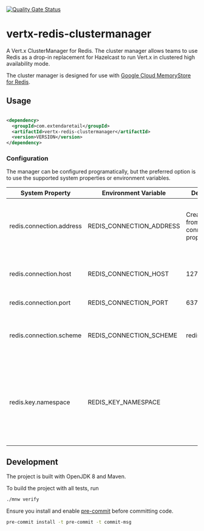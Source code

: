 [![Quality Gate Status](https://sonarcloud.io/api/project_badges/measure?project=extenda_vertx-redis-clustermanager&metric=alert_status&token=6d4cad0689d8f37a1f02630ddac30099ded3050c)](https://sonarcloud.io/summary/new_code?id=extenda_vertx-redis-clustermanager)

# vertx-redis-clustermanager

A Vert.x ClusterManager for Redis. The cluster manager allows teams to use Redis as a drop-in replacement for Hazelcast
to run Vert.x in clustered high availability mode.

The cluster manager is designed for use
with [Google Cloud MemoryStore for Redis](https://cloud.google.com/memorystore/docs/redis).

## Usage

```xml

<dependency>
  <groupId>com.extendaretail</groupId>
  <artifactId>vertx-redis-clustermanager</artifactId>
  <version>VERSION</version>
</dependency>
```

### Configuration

The manager can be configured programatically, but the preferred option is to use the supported system properties or
environment variables.

| System Property          | Environment Variable     | Default                                  | Description                                                                                                      |
|--------------------------|--------------------------|------------------------------------------|------------------------------------------------------------------------------------------------------------------|
| redis.connection.address | REDIS_CONNECTION_ADDRESS | Created from other connection properties | Set the fully qualified Redis address. This is an optional property.                                             |
| redis.connection.host    | REDIS_CONNECTION_HOST    | 127.0.0.1                                | The Redis server hostname or IP address.                                                                         |
| redis.connection.port    | REDIS_CONNECTION_PORT    | 6379                                     | The Redis server port.                                                                                           |
| redis.connection.scheme  | REDIS_CONNECTION_SCHEME  | redis                                    | The Redis scheme. Use <code>redis</code> for TCP and <code>rediss</code> for TLS.                                |
| redis.key.namespace      | REDIS_KEY_NAMESPACE      |                                          | Optional namespace to prefix all keys with. This is useful if the Redis instance is shared by multiple services. |

## Development

The project is built with OpenJDK 8 and Maven.

To build the project with all tests, run
```bash
./mnw verify
```

Ensure you install and enable [pre-commit](https://pre-commit.com) before committing code.

```bash
pre-commit install -t pre-commit -t commit-msg
```
